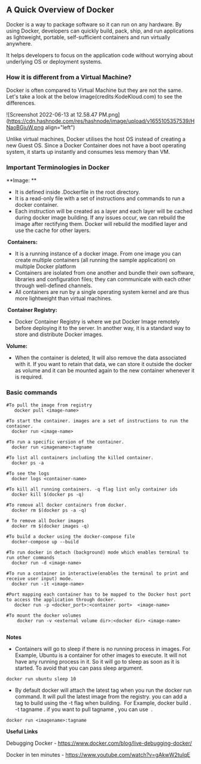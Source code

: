 ## A Quick Overview of Docker


Docker is a way to package software so it can run on any hardware. By using Docker, developers can quickly build, pack, ship, and run applications as lightweight, portable, self-sufficient containers and run virtually anywhere. 

It helps developers to focus on the application code without worrying about underlying OS or deployment systems.


### How it is different from a Virtual Machine?

Docker is often compared to Virtual Machine but they are not the same. Let's take a look at the below image(credits:KodeKloud.com) to see the differences.

![Screenshot 2022-06-13 at 12.58.47 PM.png](https://cdn.hashnode.com/res/hashnode/image/upload/v1655105357539/HNaoBGjuW.png align="left")

Unlike virtual machines, Docker utilises the host OS instead of creating a new Guest OS. Since a Docker Container does not have a boot operating system, it starts up instantly and consumes less memory than VM.

### Important Terminologies in Docker

**Image: **

- It is defined inside .Dockerfile in the root directory.
- It is a read-only file with a set of instructions and commands to run a docker container.
- Each instruction will be created as a layer and each layer will be cached during docker image building. If any issues occur, we can rebuild the image after rectifying them. Docker will rebuild the modified layer and use the cache for other layers. 
	
** Containers:**

- It is a running instance of a docker image. From one image you can create multiple containers (all running the sample application) on multiple Docker platform
- Containers are isolated from one another and bundle their own software, libraries and configuration files; they can communicate with each other through well-defined channels. 
- All containers are run by a single operating system kernel and are thus more lightweight than virtual machines.

** Container Registry:**

- Docker Container Registry is where we put Docker Image remotely before deploying it to the server. In another way, it is a standard way to store and distribute Docker images.

**Volume:**	

- When the container is deleted, It will also remove the data associated with it. If you want to retain that data, we can store it outside the docker as volume and it can be mounted again to the new container whenever it is required. 

### Basic commands

```
#To pull the image from registry
   docker pull <image-name>

#To start the container. images are a set of instructions to run the container.
  docker run <image-name>

#To run a specific version of the container. 
  docker run <imagename>:tagname

#To list all containers including the killed container.
  docker ps -a	

#To see the logs
  docker logs <container-name>

#To kill all running containers. -q flag list only container ids
  docker kill $(docker ps -q)	

#To remove all docker containers from docker.
  docker rm $(docker ps -a -q)

# To remove all Docker images
  docker rm $(docker images -q)

#To build a docker using the docker-compose file
  docker-compose up --build	

#To run docker in detach (background) mode which enables terminal to run other commands
  docker run -d <image-name>

#To run a container in interactive(enables the terminal to print and receive user input) mode. 
  docker run -it <image-name>	

#Port mapping each container has to be mapped to the Docker host port to access the application through docker.
   docker run -p <docker_port>:<container port>  <image-name>	

#To mount the docker volumes
	docker run -v <external volume dir>:<docker dir> <image-name>	


``` 

**Notes**

- Containers will go to sleep if there is no running process in images. For Example, Ubuntu is a container for other images to execute. It will not have any running process in it. So it will go to sleep as soon as it is started. To avoid that you can pass sleep <sec> argument.      
```
docker run ubuntu sleep 10
```
- By default docker will attach the latest tag when you run the docker run command. It will pull the latest image from the registry. you can add a tag to build using the -t flag when building.  For Example, docker build . -t tagname <imagename>. if you want to pull tagname , you can use  .
```
docker run <imagename>:tagname
```
    


**Useful Links**

Debugging Docker - https://www.docker.com/blog/live-debugging-docker/

Docker in ten minutes - https://www.youtube.com/watch?v=gAkwW2tuIqE
 

